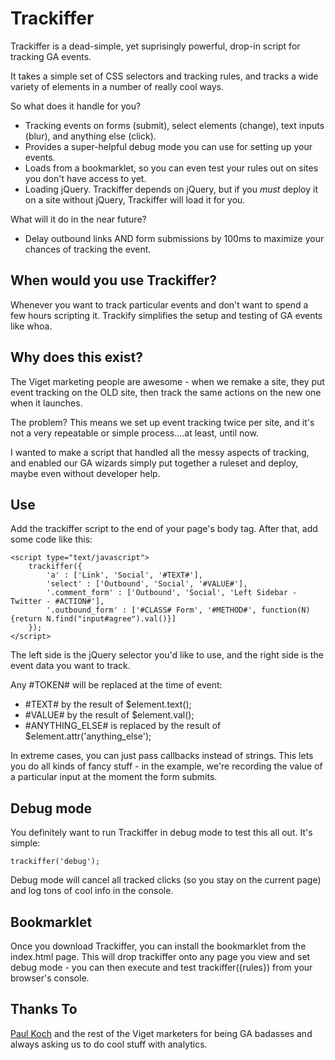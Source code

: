 # Trackiffer

Trackiffer is a dead-simple, yet suprisingly powerful, drop-in script for tracking GA events.

It takes a simple set of CSS selectors and tracking rules, and tracks a wide variety of elements in a number of really cool ways.

So what does it handle for you? 

- Tracking events on forms (submit), select elements (change), text inputs (blur), and anything else (click).
- Provides a super-helpful debug mode you can use for setting up your events.
- Loads from a bookmarklet, so you can even test your rules out on sites you don't have access to yet.
- Loading jQuery. Trackiffer depends on jQuery, but if you _must_ deploy it on a site without jQuery, Trackiffer will load it for you.

What will it do in the near future?

- Delay outbound links AND form submissions by 100ms to maximize your chances of tracking the event.

## When would you use Trackiffer?

Whenever you want to track particular events and don't want to spend a few hours scripting it.
Trackify simplifies the setup and testing of GA events like whoa.

## Why does this exist?

The Viget marketing people are awesome - when we remake a site, they put event tracking on the OLD site, then track the same actions on the new one when it launches.

The problem? This means we set up event tracking twice per site, and it's not a very repeatable or simple process....at least, until now. 

I wanted to make a script that handled all the messy aspects of tracking, and enabled our GA wizards simply put together a ruleset and deploy, maybe even without developer help.

## Use

Add the trackiffer script to the end of your page's body tag. After that, add some code like this:

	<script type="text/javascript">
		trackiffer({
			'a' : ['Link', 'Social', '#TEXT#'],
			'select' : ['Outbound', 'Social', '#VALUE#'],
			'.comment_form' : ['Outbound', 'Social', 'Left Sidebar - Twitter - #ACTION#'],
			'.outbound_form' : ['#CLASS# Form', '#METHOD#', function(N){return N.find("input#agree").val()}]
		});
	</script>

The left side is the jQuery selector you'd like to use, and the right side is the event data you want to track.
	
Any #TOKEN# will be replaced at the time of event:

- #TEXT# by the result of $element.text();
- #VALUE# by the result of $element.val();
- #ANYTHING_ELSE# is replaced by the result of $element.attr('anything_else');

In extreme cases, you can just pass callbacks instead of strings. This lets you do all kinds of fancy stuff - 
in the example, we're recording the value of a particular input at the moment the form submits.

## Debug mode

You definitely want to run Trackiffer in debug mode to test this all out. It's simple:  

	trackiffer('debug');

Debug mode will cancel all tracked clicks (so you stay on the current page) and log tons of cool info in the console.
	
## Bookmarklet

Once you download Trackiffer, you can install the bookmarklet from the index.html page. 
This will drop trackiffer onto any page you view and set debug mode - you can then execute and test trackiffer({rules}) from your browser's console.

## Thanks To

[Paul Koch](http://www.viget.com/about/team/pkoch/) and the rest of the Viget marketers for being GA badasses and always asking us to do cool stuff with analytics.
